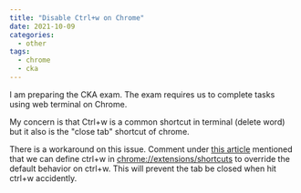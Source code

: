 ```yaml
---
title: "Disable Ctrl+w on Chrome"
date: 2021-10-09
categories:
  - other
tags:
  - chrome
  - cka
---
```


I am preparing the CKA exam. The exam requires us to complete tasks using web terminal on Chrome.

My concern is that Ctrl+w is a common shortcut in terminal (delete word) but it also is the "close tab" shortcut of chrome.

There is a workaround on this issue. Comment under [this article](https://suraj.io/post/disable-ctrl-w/) mentioned that we can define ctrl+w in <chrome://extensions/shortcuts> to override the default behavior on ctrl+w. This will prevent the tab be closed when hit ctrl+w accidently.
